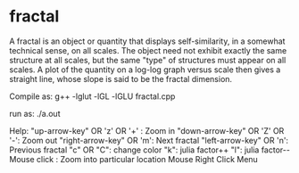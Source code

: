 fractal
=======

A fractal is an object or quantity that displays self-similarity, in a somewhat technical sense, on all scales. The object need not exhibit exactly the same structure at all scales, but the same "type" of structures must appear on all scales. A plot of the quantity on a log-log graph versus scale then gives a straight line, whose slope is said to be the fractal dimension.



Compile as: g++ -lglut -lGL -lGLU fractal.cpp

run as: ./a.out

Help: "up-arrow-key" OR 'z' OR '+' : Zoom in "down-arrow-key" OR 'Z' OR '-': Zoom out "right-arrow-key" OR 'm': Next fractal "left-arrow-key" OR 'n': Previous fractal "c" OR "C": change color "k": julia factor++ "l": julia factor-- Mouse click : Zoom into particular location Mouse Right Click Menu
